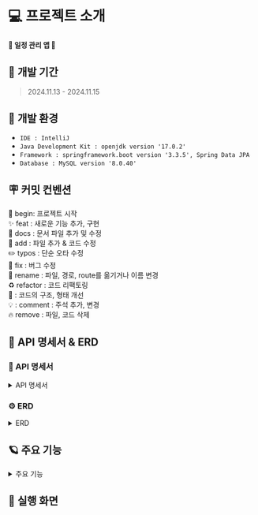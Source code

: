 
# 💻 프로젝트 소개
#### 📅 **일정 관리 앱** 📅

## 🚀 개발 기간
> 2024.11.13 - 2024.11.15


## 🌱 개발 환경
- `IDE : IntelliJ`
- `Java Development Kit : openjdk version '17.0.2'`
- `Framework : springframework.boot version '3.3.5', Spring Data JPA`
- `Database : MySQL version '8.0.40'`

## 🪧 커밋 컨벤션
🎉 begin: 프로젝트 시작 <br>
✨ feat : 새로운 기능 추가, 구현<br>
📝 docs : 문서 파일 추가 및 수정<br>
🔧 add :  파일 추가 & 코드 수정<br>
✏️ typos : 단순 오타 수정<br>
🐛 fix : 버그 수정<br>
🚚 rename : 파일, 경로, route를 옮기거나 이름 변경<br>
♻️ refactor : 코드 리팩토링<br>
🎨 : 코드의 구조, 형태 개선<br>
💡 : comment : 주석 추가, 변경<br>
🔥 remove : 파일, 코드 삭제<br>

## 📑 API 명세서 & ERD
### 📄 API 명세서
<details>
<summary>API 명세서</summary>
<br/>
</details>

### ️⚙️ ERD
<details>
<summary>ERD</summary>

![일정 관리 앱 ERD](https://github.com/user-attachments/assets/1633fc9c-2c52-4cb0-92c7-86ba94ef46f7)
</details>

## 🪐 주요 기능
<details>
<summary>주요 기능</summary>

#### **✨ Lv1 : 일정 CRUD**
* 일정을 저장, 조회, 수정, 삭제할 수 있다. []

#### **✨ Lv2 : 유저 CRUD**
* 유저를 저장, 조회, 삭제할 수 있다. []

#### **✨ Lv3 : 회원가입**
* 유저는 유저명과 비밀번호, 이메일을 입력해 회원가입을 할 수 있다. []

#### **✨ Lv4 : 로그인(인증)**
* 유저는 이메일과 비밀번호를 입력해 로그인을 할 수 있다. []
* Cookie/Session을 활용해 로그인 기능을 구현 []
* 필터를 활용해 인증 처리를 할 수 있다. []
* 회원가입, 로그인 요청은 인증 처리에서 제외 []
* 로그인 시 이메일과 비밀번호가 일치하지 않을 경우 401을 반환한다. []

#### **✨ Lv5 : 예외 처리**
* Validation을 활용해 다양한 예외처리를 적용 []
* @Pattern을 사용해서 회원 가입 Email 데이터 검증 []

#### **✨ Lv6 : 비밀번호 암호화**
* 비밀번호 필드에 들어가는 비밀번호를 암호화 할 수 있다. []

#### **✨ Lv7 : 댓글 CRUD**
* 생성한 일정에 댓글을 남길 수 있다. []
* 댓글을 저장, 조회, 수정, 삭제할 수 있다. []

#### **✨ Lv8 : 영속성 전이를 활용한 삭제**
* 유저를 삭제할 때 해당 유저가 생성한 일정과 댓글도 삭제된다. []

#### **✨ Lv9 : 일정 페이징 조회**
* 일정을 Spring Data JPA의 Pageable과 Page 인터페이스를 활용하여 페이지네이션을 구현한다. []
* 일정 제목, 일정 내용, 댓글 개수, 일정 작성일, 일정 수정일, 일정 작성 유저명 필드를 조회 할 수 있다. []
* 디폴트 페이지 크기는 10으로 적용한다. []
* 일정의 수정일을 기준으로 내림차순 정렬이 가능하다. []

</details>

## 🌟 실행 화면
